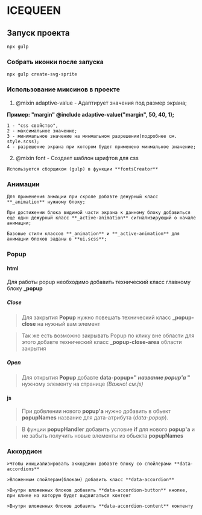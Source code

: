 # ICEQUEEN

## Запуск проекта
```
npx gulp
```

### Собрать иконки после запуска

```
npx gulp create-svg-sprite
```

### Использование миксинов в проекте

1. @mixin adaptive-value - Адаптирует значения под размер экрана;

__Пример: "margin" @include adaptive-value("margin", 50, 40, 1);__

```
1 - "css свойство",
2 - максимальное значение;
3 - минимальное значение на минмальном разрешении(подробнее см. style.scss);
4 - разрешение экрана при котором будет применено минмальное значение;
```
2. @mixin font - Создает шаблон шрифтов для css

```
Используется сборщиком (gulp) в функции **fontsCreator**
```

### Анимации

```
Для применения анмации при скроле добавте дежурный класс **_animation** нужному блоку;

При достижении блока видимой части экрана к данному блоку добавиться еще один дежурный класс **_active-animation** сигнализирующий о начале анимации;

Базовые стили классов **_animation** и **_active-animation** для анимации блоков заданы в **ui.scss**;
```


### Popup

#### html
Для работы popup необходимо добавить технический класс главному блоку **_popup**

##### Close
>Для закрытия **Popup** нужно повешать технический класс **_popup-close** на нужный вам элемент

>Так же есть возможно закрывать Popup по клику вне области для этого добавте технический класс **_popup-close-area** области закрытия

##### Open
>Для открытия **Popup** добавте **data-popup=" _название popup'a_ "** нужному элементу на странице _(Важно! см.js)_

#### js
>При добвлении нового **popup'a** нужно добавить в обьект **popupNames** название для дата-атрибута (_data-popup_).

>В фунции **popupHandler** добавить условие **if** для нового **popup'a** и не забыть получить новые элементы из обьекта **popupNames**


### Аккордион

```
>Чтобы инициализировать аккордион добавте блоку со спойлерами **data-accordions**

>Вложенным спойлерам(блокам) добавить класс **data-accordion**

>Внутри вложенных блоков добавить **data-accordion-button** кнопке, при клике на которую будет выдвигаться контент

>Внутри вложенных блоков добавить **data-accordion-content** контенту
```
